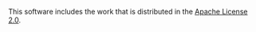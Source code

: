 This software includes the work that is distributed in the [Apache License 2.0](https://www.apache.org/licenses/LICENSE-2.0.html).
